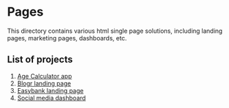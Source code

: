 # Pages

This directory contains various html single page solutions, including landing pages, marketing
pages, dashboards, etc.

## List of projects

1. [Age Calculator app](age-calculator-app)
2. [Blogr landing page](blogr-landing-page)
3. [Easybank landing page](easybank-landing-page)
4. [Social media dashboard](social_media_dashboard)
